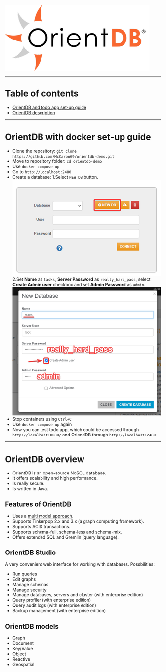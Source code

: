 ![](readme-pictures/OrientdbLogo.png)
___
# Table of contents
- [OrientDB and todo app set-up guide](#OrientDB-with-docker-set-up-guide)
- [OrientDB description](#OrientDB-overview)
___
# OrientDB with docker set-up guide

- Clone the repository:
`git clone https://github.com/McCaron69/orientdb-demo.git`
- Move to repository folder:
`cd orientdb-demo`
- Use `docker compose up`
- Go to `http://localhost:2480`
- Create a database:
1.Select `NEW DB` button.
![](readme-pictures/db_create_1.png)
2.Set **Name** as `tasks`, **Server Password** as `really_hard_pass`, select **Create Admin user** checkbox and set **Admin Password** as `admin`.
![](readme-pictures/db_create_2.png)
- Stop containers using `Ctrl+C`
- Use `docker compose up` again
- Now you can test todo app, which could be accessed through `http://localhost:8080/` and OriendDB through `http://localhost:2480`
___
# OrientDB overview
- OrientDB is an open-source NoSQL database.
- It offers scalability and high performance.
- Is really secure.
- Is written in Java.

## Features of OrientDB
- Uses a [multi model approach](#orientdb-models).
- Supports Tinkerpop 2.x and 3.x (a graph computing framework).
- Supports ACID transactions.
- Supports schema-full, schema-less and schema-mix.
- Offers extended SQL and Gremlin (query language).

## OrientDB Studio
A very convenient web interface for working with databases.
Possbilities:
- Run queries
- Edit graphs
- Manage schemas
- Manage security
- Manage databases, servers and cluster (with enterprise edition)
- Query profiler (with enterprise edition)
- Query audit logs (with enterprise edition)
- Backup management (with enterprise edition)

## OrientDB models
- Graph
- Document
- Key/Value
- Object
- Reactive
- Geospatial